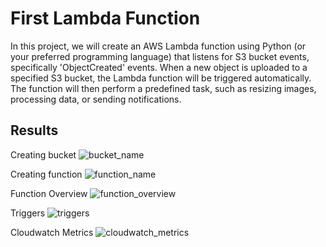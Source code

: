 # First Lambda Function

In this project, we will create an AWS Lambda function using Python (or your preferred programming language) that listens for S3 bucket events, specifically 'ObjectCreated' events. When a new object is uploaded to a specified S3 bucket, the Lambda function will be triggered automatically. The function will then perform a predefined task, such as resizing images, processing data, or sending notifications.

## Results
Creating bucket
![bucket_name](https://github.com/ella-adeka/First-Lambda-Function/assets/70539937/407d1712-28ab-413a-9f83-da091d305fae)

Creating function
![function_name](https://github.com/ella-adeka/First-Lambda-Function/assets/70539937/42232852-1cca-41dd-80f9-4642e8502a6d)

Function Overview
![function_overview](https://github.com/ella-adeka/First-Lambda-Function/assets/70539937/c5710ebe-9cd1-4fc3-a0ba-2a0444b0e944)

Triggers
![triggers](https://github.com/ella-adeka/First-Lambda-Function/assets/70539937/f5015985-800f-4790-b61f-8d78273f5b82)

Cloudwatch Metrics
![cloudwatch_metrics](https://github.com/ella-adeka/First-Lambda-Function/assets/70539937/1e46ed31-0f7b-427c-8208-15a3202ef0c4)
